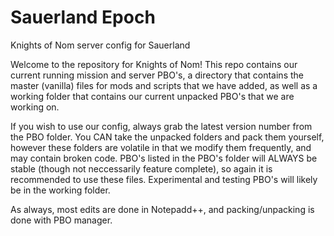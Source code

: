 Sauerland Epoch
==================

Knights of Nom server config for Sauerland

Welcome to the repository for Knights of Nom! This repo contains our current running mission and server PBO's,
a directory that contains the master (vanilla) files for mods and scripts that we have added, as well as a working folder
that contains our current unpacked PBO's that we are working on.

If you wish to use our config, always grab the latest version number from the PBO folder. You CAN take the unpacked folders
and pack them yourself, however these folders are volatile in that we modify them frequently, and may contain broken code.
PBO's listed in the PBO's folder will ALWAYS be stable (though not neccessarily feature complete), so again it is recommended
to use these files. Experimental and testing PBO's will likely be in the working folder.

As always, most edits are done in Notepadd++, and packing/unpacking is done with PBO manager.
